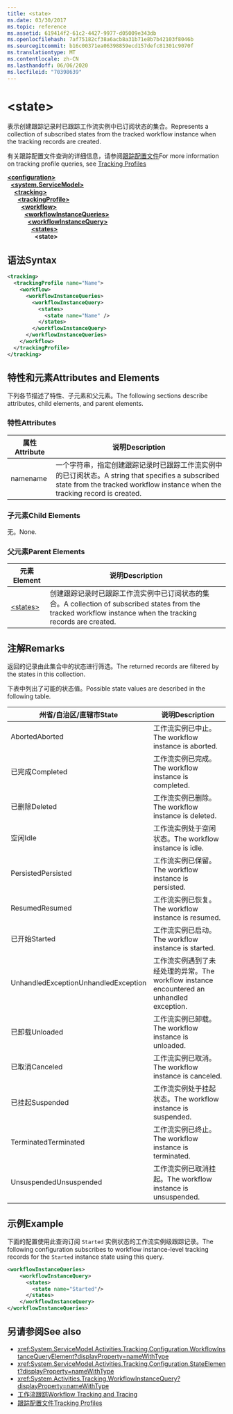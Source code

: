 ```yaml
---
title: <state>
ms.date: 03/30/2017
ms.topic: reference
ms.assetid: 619414f2-61c2-4427-9977-d05009e343db
ms.openlocfilehash: 7af75182cf38a6acb8a31b71e8b7b42103f8046b
ms.sourcegitcommit: b16c00371ea06398859ecd157defc81301c9070f
ms.translationtype: MT
ms.contentlocale: zh-CN
ms.lasthandoff: 06/06/2020
ms.locfileid: "70398639"
---
```

# \<state>
<span data-ttu-id="34df0-101">表示创建跟踪记录时已跟踪工作流实例中已订阅状态的集合。</span><span class="sxs-lookup"><span data-stu-id="34df0-101">Represents a collection of subscribed states from the tracked workflow instance when the tracking records are created.</span></span>  
  
 <span data-ttu-id="34df0-102">有关跟踪配置文件查询的详细信息，请参阅[跟踪配置文件](../../../windows-workflow-foundation/tracking-profiles.md)</span><span class="sxs-lookup"><span data-stu-id="34df0-102">For more information on tracking profile queries, see [Tracking Profiles](../../../windows-workflow-foundation/tracking-profiles.md)</span></span>  
  
[**\<configuration>**](../configuration-element.md)\
&nbsp;&nbsp;[**\<system.ServiceModel>**](system-servicemodel-of-workflow.md)\
&nbsp;&nbsp;&nbsp;&nbsp;[**\<tracking>**](tracking.md)\
&nbsp;&nbsp;&nbsp;&nbsp;&nbsp;&nbsp;[**\<trackingProfile>**](trackingprofile.md)\
&nbsp;&nbsp;&nbsp;&nbsp;&nbsp;&nbsp;&nbsp;&nbsp;[**\<workflow>**](workflow.md)\
&nbsp;&nbsp;&nbsp;&nbsp;&nbsp;&nbsp;&nbsp;&nbsp;&nbsp;&nbsp;[**\<workflowInstanceQueries>**](workflowinstancequeries.md)\
&nbsp;&nbsp;&nbsp;&nbsp;&nbsp;&nbsp;&nbsp;&nbsp;&nbsp;&nbsp;&nbsp;&nbsp;[**\<workflowInstanceQuery>**](workflowinstancequery.md)\
&nbsp;&nbsp;&nbsp;&nbsp;&nbsp;&nbsp;&nbsp;&nbsp;&nbsp;&nbsp;&nbsp;&nbsp;&nbsp;&nbsp;[**\<states>**](states.md)\
&nbsp;&nbsp;&nbsp;&nbsp;&nbsp;&nbsp;&nbsp;&nbsp;&nbsp;&nbsp;&nbsp;&nbsp;&nbsp;&nbsp;&nbsp;&nbsp;**\<state>**  
  
## <a name="syntax"></a><span data-ttu-id="34df0-103">语法</span><span class="sxs-lookup"><span data-stu-id="34df0-103">Syntax</span></span>  
  
```xml  
<tracking>
  <trackingProfile name="Name">
    <workflow>
      <workflowInstanceQueries>
        <workflowInstanceQuery>
          <states>
            <state name="Name" />
          </states>
        </workflowInstanceQuery>
      </workflowInstanceQueries>
    </workflow>
  </trackingProfile>
</tracking>  
```  
  
## <a name="attributes-and-elements"></a><span data-ttu-id="34df0-104">特性和元素</span><span class="sxs-lookup"><span data-stu-id="34df0-104">Attributes and Elements</span></span>  
 <span data-ttu-id="34df0-105">下列各节描述了特性、子元素和父元素。</span><span class="sxs-lookup"><span data-stu-id="34df0-105">The following sections describe attributes, child elements, and parent elements.</span></span>  
  
### <a name="attributes"></a><span data-ttu-id="34df0-106">特性</span><span class="sxs-lookup"><span data-stu-id="34df0-106">Attributes</span></span>  
  
|<span data-ttu-id="34df0-107">属性</span><span class="sxs-lookup"><span data-stu-id="34df0-107">Attribute</span></span>|<span data-ttu-id="34df0-108">说明</span><span class="sxs-lookup"><span data-stu-id="34df0-108">Description</span></span>|  
|---------------|-----------------|  
|<span data-ttu-id="34df0-109">name</span><span class="sxs-lookup"><span data-stu-id="34df0-109">name</span></span>|<span data-ttu-id="34df0-110">一个字符串，指定创建跟踪记录时已跟踪工作流实例中的已订阅状态。</span><span class="sxs-lookup"><span data-stu-id="34df0-110">A string that specifies a subscribed state from the tracked workflow instance when the tracking record is created.</span></span>|  
  
### <a name="child-elements"></a><span data-ttu-id="34df0-111">子元素</span><span class="sxs-lookup"><span data-stu-id="34df0-111">Child Elements</span></span>  
 <span data-ttu-id="34df0-112">无。</span><span class="sxs-lookup"><span data-stu-id="34df0-112">None.</span></span>  
  
### <a name="parent-elements"></a><span data-ttu-id="34df0-113">父元素</span><span class="sxs-lookup"><span data-stu-id="34df0-113">Parent Elements</span></span>  
  
|<span data-ttu-id="34df0-114">元素</span><span class="sxs-lookup"><span data-stu-id="34df0-114">Element</span></span>|<span data-ttu-id="34df0-115">说明</span><span class="sxs-lookup"><span data-stu-id="34df0-115">Description</span></span>|  
|-------------|-----------------|  
|[\<states>](states.md)|<span data-ttu-id="34df0-116">创建跟踪记录时已跟踪工作流实例中已订阅状态的集合。</span><span class="sxs-lookup"><span data-stu-id="34df0-116">A collection of subscribed states from the tracked workflow instance when the tracking records are created.</span></span>|  
  
## <a name="remarks"></a><span data-ttu-id="34df0-117">注解</span><span class="sxs-lookup"><span data-stu-id="34df0-117">Remarks</span></span>  
 <span data-ttu-id="34df0-118">返回的记录由此集合中的状态进行筛选。</span><span class="sxs-lookup"><span data-stu-id="34df0-118">The returned records are filtered by the states in this collection.</span></span>  
  
 <span data-ttu-id="34df0-119">下表中列出了可能的状态值。</span><span class="sxs-lookup"><span data-stu-id="34df0-119">Possible state values are described in the following table.</span></span>  
  
|<span data-ttu-id="34df0-120">州省/自治区/直辖市</span><span class="sxs-lookup"><span data-stu-id="34df0-120">State</span></span>|<span data-ttu-id="34df0-121">说明</span><span class="sxs-lookup"><span data-stu-id="34df0-121">Description</span></span>|  
|-----------|-----------------|  
|<span data-ttu-id="34df0-122">Aborted</span><span class="sxs-lookup"><span data-stu-id="34df0-122">Aborted</span></span>|<span data-ttu-id="34df0-123">工作流实例已中止。</span><span class="sxs-lookup"><span data-stu-id="34df0-123">The workflow instance is aborted.</span></span>|  
|<span data-ttu-id="34df0-124">已完成</span><span class="sxs-lookup"><span data-stu-id="34df0-124">Completed</span></span>|<span data-ttu-id="34df0-125">工作流实例已完成。</span><span class="sxs-lookup"><span data-stu-id="34df0-125">The workflow instance is completed.</span></span>|  
|<span data-ttu-id="34df0-126">已删除</span><span class="sxs-lookup"><span data-stu-id="34df0-126">Deleted</span></span>|<span data-ttu-id="34df0-127">工作流实例已删除。</span><span class="sxs-lookup"><span data-stu-id="34df0-127">The workflow instance is deleted.</span></span>|  
|<span data-ttu-id="34df0-128">空闲</span><span class="sxs-lookup"><span data-stu-id="34df0-128">Idle</span></span>|<span data-ttu-id="34df0-129">工作流实例处于空闲状态。</span><span class="sxs-lookup"><span data-stu-id="34df0-129">The workflow instance is idle.</span></span>|  
|<span data-ttu-id="34df0-130">Persisted</span><span class="sxs-lookup"><span data-stu-id="34df0-130">Persisted</span></span>|<span data-ttu-id="34df0-131">工作流实例已保留。</span><span class="sxs-lookup"><span data-stu-id="34df0-131">The workflow instance is persisted.</span></span>|  
|<span data-ttu-id="34df0-132">Resumed</span><span class="sxs-lookup"><span data-stu-id="34df0-132">Resumed</span></span>|<span data-ttu-id="34df0-133">工作流实例已恢复。</span><span class="sxs-lookup"><span data-stu-id="34df0-133">The workflow instance is resumed.</span></span>|  
|<span data-ttu-id="34df0-134">已开始</span><span class="sxs-lookup"><span data-stu-id="34df0-134">Started</span></span>|<span data-ttu-id="34df0-135">工作流实例已启动。</span><span class="sxs-lookup"><span data-stu-id="34df0-135">The workflow instance is started.</span></span>|  
|<span data-ttu-id="34df0-136">UnhandledException</span><span class="sxs-lookup"><span data-stu-id="34df0-136">UnhandledException</span></span>|<span data-ttu-id="34df0-137">工作流实例遇到了未经处理的异常。</span><span class="sxs-lookup"><span data-stu-id="34df0-137">The workflow instance encountered an unhandled exception.</span></span>|  
|<span data-ttu-id="34df0-138">已卸载</span><span class="sxs-lookup"><span data-stu-id="34df0-138">Unloaded</span></span>|<span data-ttu-id="34df0-139">工作流实例已卸载。</span><span class="sxs-lookup"><span data-stu-id="34df0-139">The workflow instance is unloaded.</span></span>|  
|<span data-ttu-id="34df0-140">已取消</span><span class="sxs-lookup"><span data-stu-id="34df0-140">Canceled</span></span>|<span data-ttu-id="34df0-141">工作流实例已取消。</span><span class="sxs-lookup"><span data-stu-id="34df0-141">The workflow instance is canceled.</span></span>|  
|<span data-ttu-id="34df0-142">已挂起</span><span class="sxs-lookup"><span data-stu-id="34df0-142">Suspended</span></span>|<span data-ttu-id="34df0-143">工作流实例处于挂起状态。</span><span class="sxs-lookup"><span data-stu-id="34df0-143">The workflow instance is suspended.</span></span>|  
|<span data-ttu-id="34df0-144">Terminated</span><span class="sxs-lookup"><span data-stu-id="34df0-144">Terminated</span></span>|<span data-ttu-id="34df0-145">工作流实例已终止。</span><span class="sxs-lookup"><span data-stu-id="34df0-145">The workflow instance is terminated.</span></span>|  
|<span data-ttu-id="34df0-146">Unsuspended</span><span class="sxs-lookup"><span data-stu-id="34df0-146">Unsuspended</span></span>|<span data-ttu-id="34df0-147">工作流实例已取消挂起。</span><span class="sxs-lookup"><span data-stu-id="34df0-147">The workflow instance is unsuspended.</span></span>|  
  
## <a name="example"></a><span data-ttu-id="34df0-148">示例</span><span class="sxs-lookup"><span data-stu-id="34df0-148">Example</span></span>  
 <span data-ttu-id="34df0-149">下面的配置使用此查询订阅 `Started` 实例状态的工作流实例级跟踪记录。</span><span class="sxs-lookup"><span data-stu-id="34df0-149">The following configuration subscribes to workflow instance-level tracking records for the `Started` instance state using this query.</span></span>  
  
```xml  
<workflowInstanceQueries>  
    <workflowInstanceQuery>  
      <states>  
        <state name="Started"/>  
      </states>  
    </workflowInstanceQuery>  
</workflowInstanceQueries>  
```  
  
## <a name="see-also"></a><span data-ttu-id="34df0-150">另请参阅</span><span class="sxs-lookup"><span data-stu-id="34df0-150">See also</span></span>

- <xref:System.ServiceModel.Activities.Tracking.Configuration.WorkflowInstanceQueryElement?displayProperty=nameWithType>
- <xref:System.ServiceModel.Activities.Tracking.Configuration.StateElement?displayProperty=nameWithType>
- <xref:System.Activities.Tracking.WorkflowInstanceQuery?displayProperty=nameWithType>
- [<span data-ttu-id="34df0-151">工作流跟踪</span><span class="sxs-lookup"><span data-stu-id="34df0-151">Workflow Tracking and Tracing</span></span>](../../../windows-workflow-foundation/workflow-tracking-and-tracing.md)
- [<span data-ttu-id="34df0-152">跟踪配置文件</span><span class="sxs-lookup"><span data-stu-id="34df0-152">Tracking Profiles</span></span>](../../../windows-workflow-foundation/tracking-profiles.md)
